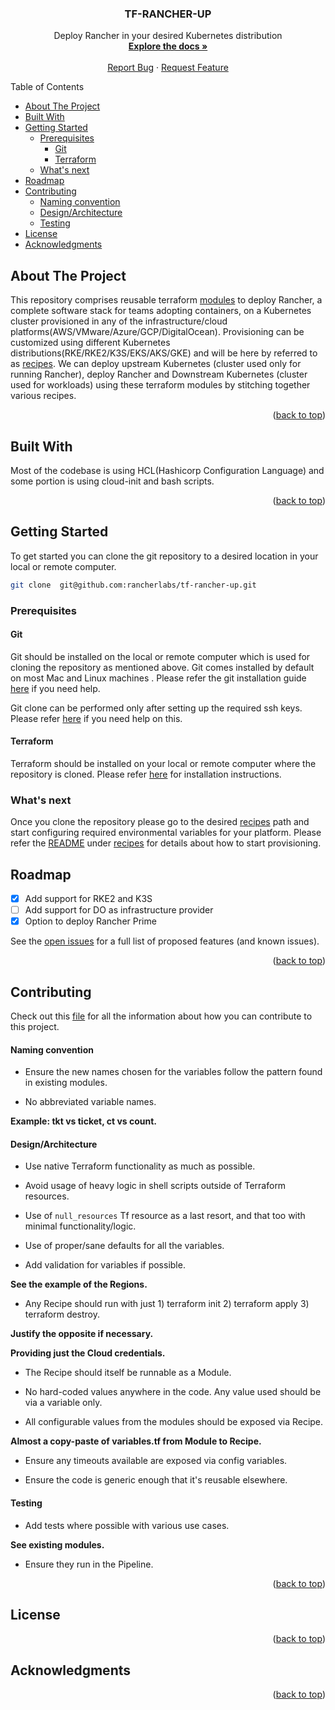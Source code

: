 <a name="readme-top"></a>

  <h3 align="center">TF-RANCHER-UP</h3>

  <p align="center">
    Deploy Rancher in your desired Kubernetes distribution
    <br />
    <a href="./README.md"><strong>Explore the docs »</strong></a>
    <br />
    <br />
    <a href="https://github.com/rancherlabs/tf-rancher-up/issues">Report Bug</a>
    ·
    <a href="https://github.com/rancherlabs/tf-rancher-up/issues">Request Feature</a>
  </p>
</div>

Table of Contents

- [About The Project](#about-the-project)
- [Built With](#built-with)
- [Getting Started](#getting-started)
  - [Prerequisites](#prerequisites)
    - [Git](#git)
    - [Terraform](#terraform)
  - [What's next](#whats-next)
- [Roadmap](#roadmap)
- [Contributing](#contributing)
    - [Naming convention](#naming-convention)
    - [Design/Architecture](#designarchitecture)
    - [Testing](#testing)
- [License](#license)
- [Acknowledgments](#acknowledgments)


<!-- ABOUT THE PROJECT -->
## About The Project

This repository comprises reusable terraform [modules](./modules) to deploy Rancher, a complete software stack for teams adopting containers, on a Kubernetes cluster provisioned in any of the infrastructure/cloud platforms(AWS/VMware/Azure/GCP/DigitalOcean). Provisioning can be customized using different Kubernetes distributions(RKE/RKE2/K3S/EKS/AKS/GKE) and will be here by referred to as [recipes](./recipes). We can deploy upstream Kubernetes (cluster used only for running Rancher), deploy Rancher and Downstream Kubernetes (cluster used for workloads) using these terraform modules by stitching together various recipes.

<p align="right">(<a href="#readme-top">back to top</a>)</p>

## Built With

Most of the codebase is using HCL(Hashicorp Configuration Language) and some portion is using cloud-init and bash scripts.

<p align="right">(<a href="#readme-top">back to top</a>)</p>


<!-- GETTING STARTED -->
## Getting Started

To get started you can clone the git repository to a desired location in your local or remote computer.

  ```sh
  git clone  git@github.com:rancherlabs/tf-rancher-up.git
  ```

### Prerequisites

#### Git

Git should be installed on the local or remote computer which is used for cloning the repository as mentioned above. Git comes installed by default on most Mac and Linux machines . Please refer the git installation guide [here](https://github.com/git-guides/install-git) if you need help.

Git clone can be performed only after setting up the required ssh keys. Please refer [here](https://docs.github.com/en/authentication/connecting-to-github-with-ssh) if you need help on this.

#### Terraform

Terraform should be installed on your local or remote computer where the repository is cloned.  Please refer [here](https://developer.hashicorp.com/terraform/tutorials/aws-get-started/install-cli) for installation instructions.

### What's next

Once you clone the repository please go to the desired [recipes](./recipes) path and start configuring required environmental variables for your platform. Please refer the [README](./recipes/README.md) under [recipes](./recipes) for details about how to start provisioning.


<!-- ROADMAP -->
## Roadmap

- [x] Add support for RKE2 and K3S
- [ ] Add support for DO as infrastructure provider
- [x] Option to deploy Rancher Prime

See the [open issues](https://github.com/rancherlabs/tf-rancher-up/issues) for a full list of proposed features (and known issues).

<p align="right">(<a href="#readme-top">back to top</a>)</p>


<!-- CONTRIBUTING -->
## Contributing

Check out this [file](https://github.com/rancherlabs/tf-rancher-up/blob/main/CONTRIBUTING.md) for all the information about how you can contribute to this project.

#### Naming convention

- Ensure the new names chosen for the variables follow the pattern found in existing modules.

- No abbreviated variable names. 

**Example: tkt vs ticket, ct vs count.**

#### Design/Architecture

- Use native Terraform functionality as much as possible.

- Avoid usage of heavy logic in shell scripts outside of Terraform resources.

- Use of `null_resources` Tf resource as a last resort, and that too with minimal functionality/logic.

- Use of proper/sane defaults for all the variables.

- Add validation for variables if possible.

**See the example of the Regions.**

- Any Recipe should run with just 1) terraform init 2) terraform apply 3) terraform destroy.

**Justify the opposite if necessary.**

**Providing just the Cloud credentials.**

- The Recipe should itself be runnable as a Module.

- No hard-coded values anywhere in the code. Any value used should be via a variable only.

- All configurable values from the modules should be exposed via Recipe. 

**Almost a copy-paste of variables.tf from Module to Recipe.**

- Ensure any timeouts available are exposed via config variables.

- Ensure the code is generic enough that it's reusable elsewhere.

#### Testing

- Add tests where possible with various use cases.

**See existing modules.**

- Ensure they run in the Pipeline.

<p align="right">(<a href="#readme-top">back to top</a>)</p>


<!-- LICENSE -->
## License

<p align="right">(<a href="#readme-top">back to top</a>)</p>


<!-- ACKNOWLEDGMENTS -->
## Acknowledgments

<p align="right">(<a href="#readme-top">back to top</a>)</p>
